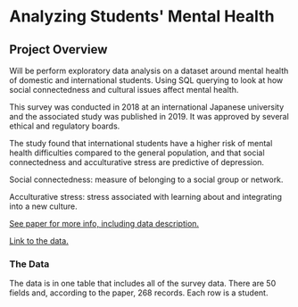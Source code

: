 # Analyzing Students' Mental Health

## Project Overview

Will be perform exploratory data analysis on a dataset around mental health of domestic and international students. Using SQL querying to look at how social connectedness and cultural issues affect mental health.

This survey was conducted in 2018 at an international Japanese university and the associated study was published in 2019. It was approved by several ethical and regulatory boards.

The study found that international students have a higher risk of mental health difficulties compared to the general population, and that social connectedness and acculturative stress are predictive of depression.

Social connectedness: measure of belonging to a social group or network.

Acculturative stress: stress associated with learning about and integrating into a new culture.

[See paper for more info, including data description.](https://www.mdpi.com/2306-5729/4/3/124/htm)

[Link to the data.](https://www.mdpi.com/2306-5729/4/3/124/s1)

### The  Data

The data is in one table that includes all of the survey data. There are 50 fields and, according to the paper, 268 records. Each row is a student.
